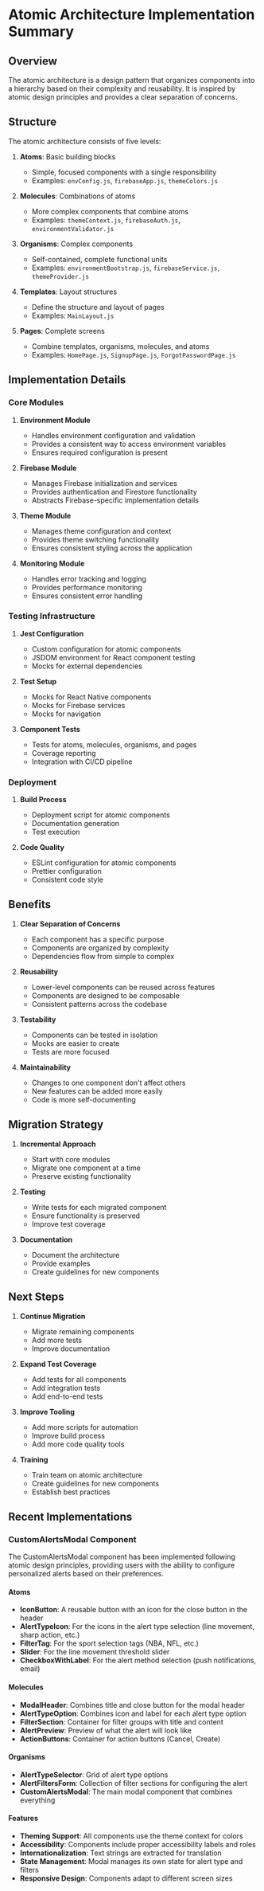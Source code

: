 # Atomic Architecture Implementation Summary

## Overview

The atomic architecture is a design pattern that organizes components into a hierarchy based on their complexity and reusability. It is inspired by atomic design principles and provides a clear separation of concerns.

## Structure

The atomic architecture consists of five levels:

1. **Atoms**: Basic building blocks

   - Simple, focused components with a single responsibility
   - Examples: `envConfig.js`, `firebaseApp.js`, `themeColors.js`

2. **Molecules**: Combinations of atoms

   - More complex components that combine atoms
   - Examples: `themeContext.js`, `firebaseAuth.js`, `environmentValidator.js`

3. **Organisms**: Complex components

   - Self-contained, complete functional units
   - Examples: `environmentBootstrap.js`, `firebaseService.js`, `themeProvider.js`

4. **Templates**: Layout structures

   - Define the structure and layout of pages
   - Examples: `MainLayout.js`

5. **Pages**: Complete screens
   - Combine templates, organisms, molecules, and atoms
   - Examples: `HomePage.js`, `SignupPage.js`, `ForgotPasswordPage.js`

## Implementation Details

### Core Modules

1. **Environment Module**

   - Handles environment configuration and validation
   - Provides a consistent way to access environment variables
   - Ensures required configuration is present

2. **Firebase Module**

   - Manages Firebase initialization and services
   - Provides authentication and Firestore functionality
   - Abstracts Firebase-specific implementation details

3. **Theme Module**

   - Manages theme configuration and context
   - Provides theme switching functionality
   - Ensures consistent styling across the application

4. **Monitoring Module**
   - Handles error tracking and logging
   - Provides performance monitoring
   - Ensures consistent error handling

### Testing Infrastructure

1. **Jest Configuration**

   - Custom configuration for atomic components
   - JSDOM environment for React component testing
   - Mocks for external dependencies

2. **Test Setup**

   - Mocks for React Native components
   - Mocks for Firebase services
   - Mocks for navigation

3. **Component Tests**
   - Tests for atoms, molecules, organisms, and pages
   - Coverage reporting
   - Integration with CI/CD pipeline

### Deployment

1. **Build Process**

   - Deployment script for atomic components
   - Documentation generation
   - Test execution

2. **Code Quality**
   - ESLint configuration for atomic components
   - Prettier configuration
   - Consistent code style

## Benefits

1. **Clear Separation of Concerns**

   - Each component has a specific purpose
   - Components are organized by complexity
   - Dependencies flow from simple to complex

2. **Reusability**

   - Lower-level components can be reused across features
   - Components are designed to be composable
   - Consistent patterns across the codebase

3. **Testability**

   - Components can be tested in isolation
   - Mocks are easier to create
   - Tests are more focused

4. **Maintainability**
   - Changes to one component don't affect others
   - New features can be added more easily
   - Code is more self-documenting

## Migration Strategy

1. **Incremental Approach**

   - Start with core modules
   - Migrate one component at a time
   - Preserve existing functionality

2. **Testing**

   - Write tests for each migrated component
   - Ensure functionality is preserved
   - Improve test coverage

3. **Documentation**
   - Document the architecture
   - Provide examples
   - Create guidelines for new components

## Next Steps

1. **Continue Migration**

   - Migrate remaining components
   - Add more tests
   - Improve documentation

2. **Expand Test Coverage**

   - Add tests for all components
   - Add integration tests
   - Add end-to-end tests

3. **Improve Tooling**

   - Add more scripts for automation
   - Improve build process
   - Add more code quality tools

4. **Training**
   - Train team on atomic architecture
   - Create guidelines for new components
   - Establish best practices

## Recent Implementations

### CustomAlertsModal Component

The CustomAlertsModal component has been implemented following atomic design principles, providing users with the ability to configure personalized alerts based on their preferences.

#### Atoms

- **IconButton**: A reusable button with an icon for the close button in the header
- **AlertTypeIcon**: For the icons in the alert type selection (line movement, sharp action, etc.)
- **FilterTag**: For the sport selection tags (NBA, NFL, etc.)
- **Slider**: For the line movement threshold slider
- **CheckboxWithLabel**: For the alert method selection (push notifications, email)

#### Molecules

- **ModalHeader**: Combines title and close button for the modal header
- **AlertTypeOption**: Combines icon and label for each alert type option
- **FilterSection**: Container for filter groups with title and content
- **AlertPreview**: Preview of what the alert will look like
- **ActionButtons**: Container for action buttons (Cancel, Create)

#### Organisms

- **AlertTypeSelector**: Grid of alert type options
- **AlertFiltersForm**: Collection of filter sections for configuring the alert
- **CustomAlertsModal**: The main modal component that combines everything

#### Features

- **Theming Support**: All components use the theme context for colors
- **Accessibility**: Components include proper accessibility labels and roles
- **Internationalization**: Text strings are extracted for translation
- **State Management**: Modal manages its own state for alert type and filters
- **Responsive Design**: Components adapt to different screen sizes
